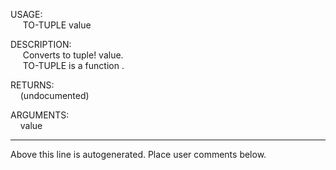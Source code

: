 USAGE:  
&nbsp;&nbsp;&nbsp;&nbsp;&nbsp;TO-TUPLE&nbsp;value&nbsp;  
  
DESCRIPTION:  
&nbsp;&nbsp;&nbsp;&nbsp;&nbsp;Converts&nbsp;to&nbsp;tuple!&nbsp;value.  
&nbsp;&nbsp;&nbsp;&nbsp;&nbsp;TO-TUPLE&nbsp;is&nbsp;a&nbsp;function&nbsp;.  
  
RETURNS:  
&nbsp;&nbsp;&nbsp;&nbsp;(undocumented)  
  
ARGUMENTS:  
&nbsp;&nbsp;&nbsp;&nbsp;value  
___
Above this line is autogenerated. Place user comments below.